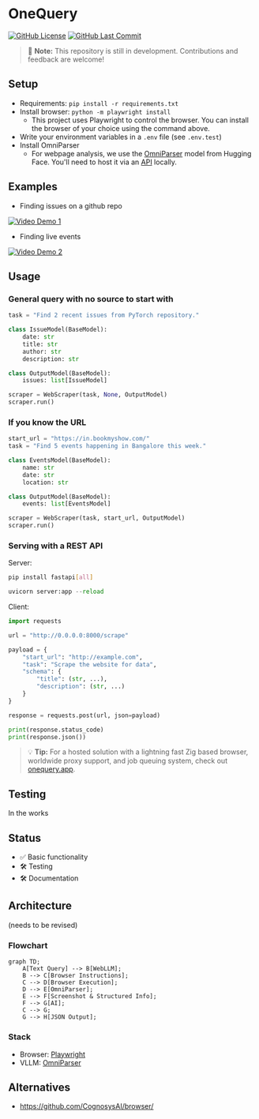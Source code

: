 # OneQuery

[![GitHub License](https://img.shields.io/github/license/addy999/onequery)](https://github.com/addy999/onequery/blob/main/LICENSE)
[![GitHub Last Commit](https://img.shields.io/github/last-commit/addy999/onequery)](https://github.com/addy999/onequery/commits/main)

> 🔨 **Note:** This repository is still in development. Contributions and feedback are welcome!

## Setup

- Requirements: `pip install -r requirements.txt`
- Install browser: `python -m playwright install`
  - This project uses Playwright to control the browser. You can install the browser of your choice using the command above.
- Write your environment variables in a `.env` file (see `.env.test`)
- Install OmniParser
  - For webpage analysis, we use the [OmniParser](https://huggingface.co/spaces/microsoft/OmniParser) model from Hugging Face. You'll need to host it via an [API](https://github.com/addy999/omniparser-api) locally.

## Examples

- Finding issues on a github repo

[![Video Demo 1](http://img.youtube.com/vi/a_QPDnAosKM/0.jpg)](https://youtu.be/a_QPDnAosKM?si=pXtZgrRlvXzii7FX "Finding issues on a GitHub repo")
  
- Finding live events

[![Video Demo 2](http://img.youtube.com/vi/sp_YuZ1Q4wU/0.jpg)](https://youtu.be/sp_YuZ1Q4wU?feature=shared "Finding live events")

## Usage

### General query with no source to start with

```python
task = "Find 2 recent issues from PyTorch repository."

class IssueModel(BaseModel):
    date: str
    title: str
    author: str
    description: str

class OutputModel(BaseModel):
    issues: list[IssueModel]

scraper = WebScraper(task, None, OutputModel)
scraper.run()
```

### If you know the URL

```python
start_url = "https://in.bookmyshow.com/"
task = "Find 5 events happening in Bangalore this week."

class EventsModel(BaseModel):
    name: str
    date: str
    location: str

class OutputModel(BaseModel):
    events: list[EventsModel]

scraper = WebScraper(task, start_url, OutputModel)
scraper.run()
```

### Serving with a REST API

Server:

```bash
pip install fastapi[all]
```

```python
uvicorn server:app --reload
```

Client:

```python
import requests

url = "http://0.0.0.0:8000/scrape"

payload = {
    "start_url": "http://example.com",
    "task": "Scrape the website for data",
    "schema": {
        "title": (str, ...),
        "description": (str, ...)
    }
}

response = requests.post(url, json=payload)

print(response.status_code)
print(response.json())
```

> 💡 **Tip:** For a hosted solution with a lightning fast Zig based browser, worldwide proxy support, and job queuing system, check out [onequery.app](https://www.onequery.app).

## Testing

In the works

## Status

- ✅ Basic functionality
- 🛠️ Testing
- 🛠️ Documentation

## Architecture

(needs to be revised)

### Flowchart

```mermaid
graph TD;
    A[Text Query] --> B[WebLLM];
    B --> C[Browser Instructions];
    C --> D[Browser Execution];
    D --> E[OmniParser];
    E --> F[Screenshot & Structured Info];
    F --> G[AI];
    C --> G;
    G --> H[JSON Output];
```

### Stack

- Browser: [Playwright](https://github.com/microsoft/playwright-python)
- VLLM: [OmniParser](https://github.com/addy999/omniparser-api)


## Alternatives
- https://github.com/CognosysAI/browser/
